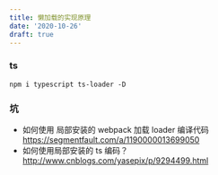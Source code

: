 ```yaml
---
title: 懒加载的实现原理
date: '2020-10-26'
draft: true
---
```


### ts

```
npm i typescript ts-loader -D

```

### 坑

- 如何使用 局部安装的 webpack 加载 loader 编译代码 https://segmentfault.com/a/1190000013699050
- 如何使用局部安装的 ts 编码？http://www.cnblogs.com/yasepix/p/9294499.html
